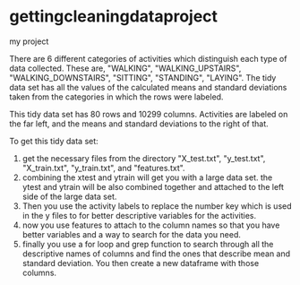 gettingcleaningdataproject
==========================

my project

There are 6 different categories of activities which distinguish each type of data collected. These are, "WALKING", "WALKING_UPSTAIRS", "WALKING_DOWNSTAIRS", "SITTING", "STANDING", "LAYING". The tidy data set has all the values of the calculated means and standard deviations taken from the categories in which the rows were labeled.

This tidy data set has 80 rows and 10299 columns. Activities are labeled on the far left, and the means and standard deviations to the right of that. 

To get this tidy data set:
1. get the necessary files from the directory "X_test.txt", "y_test.txt", "X_train.txt", "y_train.txt", and "features.txt". 
2. combining the xtest and ytrain will get you with a large data set. the ytest and ytrain will be also combined together and attached to the left side of the large data set. 
3. Then you use the activity labels to replace the number key which is used in the y files to for better descriptive variables for the activities.
4. now you use features to attach to the column names so that you have better variables and a way to search for the data you need.
5. finally you use a for loop and grep function to search through all the descriptive names of columns and find the ones that describe mean and standard deviation. You then create a new dataframe with those columns. 
             
             
             
             


